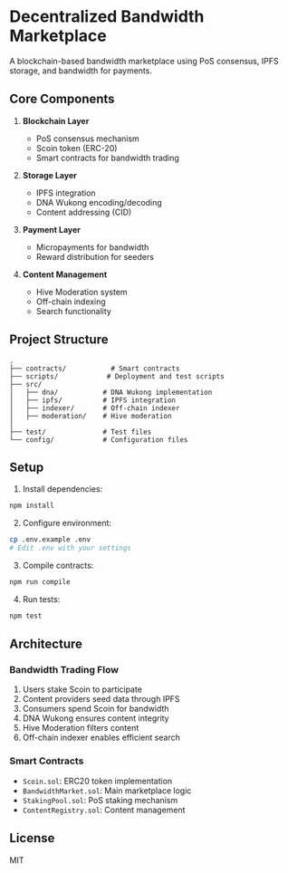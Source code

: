 # Decentralized Bandwidth Marketplace

A blockchain-based bandwidth marketplace using PoS consensus, IPFS storage, and bandwidth for payments.

## Core Components

1. **Blockchain Layer**
   - PoS consensus mechanism
   - Scoin token (ERC-20)
   - Smart contracts for bandwidth trading

2. **Storage Layer**
   - IPFS integration
   - DNA Wukong encoding/decoding
   - Content addressing (CID)

3. **Payment Layer**
   - Micropayments for bandwidth
   - Reward distribution for seeders

4. **Content Management**
   - Hive Moderation system
   - Off-chain indexing
   - Search functionality

## Project Structure
```
.
├── contracts/           # Smart contracts
├── scripts/            # Deployment and test scripts
├── src/
│   ├── dna/           # DNA Wukong implementation
│   ├── ipfs/          # IPFS integration
│   ├── indexer/       # Off-chain indexer
│   ├── moderation/    # Hive moderation
│        
├── test/              # Test files
└── config/            # Configuration files
```

## Setup

1. Install dependencies:
```bash
npm install
```

2. Configure environment:
```bash
cp .env.example .env
# Edit .env with your settings
```

3. Compile contracts:
```bash
npm run compile
```

4. Run tests:
```bash
npm test
```

## Architecture

### Bandwidth Trading Flow
1. Users stake Scoin to participate
2. Content providers seed data through IPFS
3. Consumers spend Scoin for bandwidth
5. DNA Wukong ensures content integrity
6. Hive Moderation filters content
7. Off-chain indexer enables efficient search

### Smart Contracts
- `Scoin.sol`: ERC20 token implementation
- `BandwidthMarket.sol`: Main marketplace logic
- `StakingPool.sol`: PoS staking mechanism
- `ContentRegistry.sol`: Content management

## License
MIT 